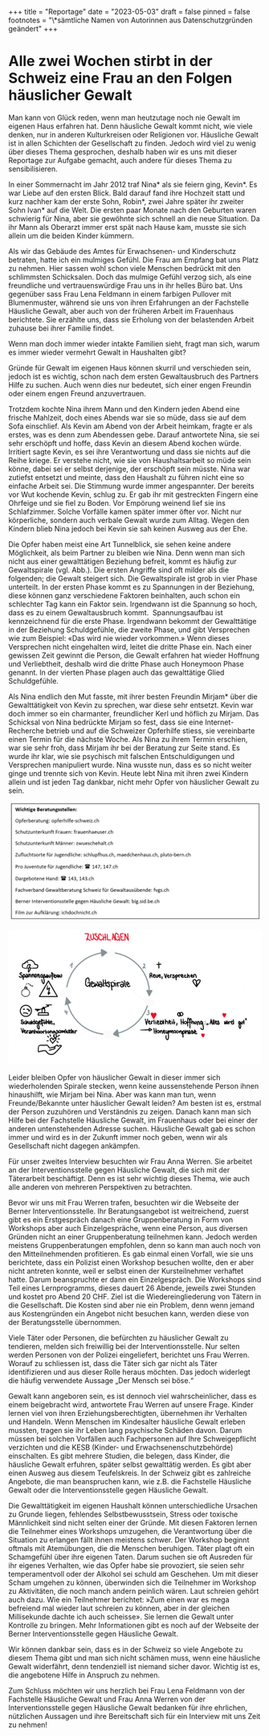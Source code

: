 +++
title = "Reportage"
date = "2023-05-03"
draft = false
pinned = false
footnotes = "\\*sämtliche Namen von Autorinnen aus Datenschutzgründen geändert"
+++
# Alle zwei Wochen stirbt in der Schweiz eine Frau an den Folgen häuslicher Gewalt

Man kann von Glück reden, wenn man heutzutage noch nie Gewalt im eigenen Haus erfahren hat. Denn häusliche Gewalt kommt nicht, wie viele denken, nur in anderen Kulturkreisen oder Religionen vor. Häusliche Gewalt ist in allen Schichten der Gesellschaft zu finden. Jedoch wird viel zu wenig über dieses Thema gesprochen, deshalb haben wir es uns mit dieser Reportage zur Aufgabe gemacht, auch andere für dieses Thema zu sensibilisieren.

In einer Sommernacht im Jahr 2012 traf Nina\* als sie feiern ging, Kevin\*. Es war Liebe auf den ersten Blick. Bald darauf fand ihre Hochzeit statt und kurz nachher kam der erste Sohn, Robin\*, zwei Jahre später ihr zweiter Sohn Ivan\* auf die Welt. Die ersten paar Monate nach den Geburten waren schwierig für Nina, aber sie gewöhnte sich schnell an die neue Situation. Da ihr Mann als Oberarzt immer erst spät nach Hause kam, musste sie sich allein um die beiden Kinder kümmern.

Als wir das Gebäude des Amtes für Erwachsenen- und Kinderschutz betraten, hatte ich ein mulmiges Gefühl. Die Frau am Empfang bat uns Platz zu nehmen. Hier sassen wohl schon viele Menschen bedrückt mit den schlimmsten Schicksalen. Doch das mulmige Gefühl verzog sich, als eine freundliche und vertrauenswürdige Frau uns in ihr helles Büro bat. Uns gegenüber sass Frau Lena Feldmann in einem farbigen Pullover mit Blumenmuster, während sie uns von ihren Erfahrungen an der Fachstelle Häusliche Gewalt, aber auch von der früheren Arbeit im Frauenhaus berichtete. Sie erzählte uns, dass sie Erholung von der belastenden Arbeit zuhause bei ihrer Familie findet.

Wenn man doch immer wieder intakte Familien sieht, fragt man sich, warum es immer wieder vermehrt Gewalt in Haushalten gibt?

Gründe für Gewalt im eigenen Haus können skurril und verschieden sein, jedoch ist es wichtig, schon nach dem ersten Gewaltausbruch des Partners Hilfe zu suchen. Auch wenn dies nur bedeutet, sich einer engen Freundin oder einem engen Freund anzuvertrauen.

Trotzdem kochte Nina ihrem Mann und den Kindern jeden Abend eine frische Mahlzeit, doch eines Abends war sie so müde, dass sie auf dem Sofa einschlief. Als Kevin am Abend von der Arbeit heimkam, fragte er als erstes, was es denn zum Abendessen gebe. Darauf antwortete Nina, sie sei sehr erschöpft und hoffe, dass Kevin an diesem Abend kochen würde. Irritiert sagte Kevin, es sei ihre Verantwortung und dass sie nichts auf die Reihe kriege. Er verstehe nicht, wie sie von Haushaltsarbeit so müde sein könne, dabei sei er selbst derjenige, der erschöpft sein müsste. Nina war zutiefst entsetzt und meinte, dass den Haushalt zu führen nicht eine so einfache Arbeit sei. Die Stimmung wurde immer angespannter. Der bereits vor Wut kochende Kevin, schlug zu. Er gab ihr mit gestreckten Fingern eine Ohrfeige und sie fiel zu Boden. Vor Empörung weinend lief sie ins Schlafzimmer. Solche Vorfälle kamen später immer öfter vor. Nicht nur körperliche, sondern auch verbale Gewalt wurde zum Alltag. Wegen den Kindern blieb Nina jedoch bei Kevin sie sah keinen Ausweg aus der Ehe.

Die Opfer haben meist eine Art Tunnelblick, sie sehen keine andere Möglichkeit, als beim Partner zu bleiben wie Nina. Denn wenn man sich nicht aus einer gewalttätigen Beziehung befreit, kommt es häufig zur Gewaltspirale (vgl. Abb.). Die ersten Angriffe sind oft milder als die folgenden; die Gewalt steigert sich. Die Gewaltspirale ist grob in vier Phase unterteilt. In der ersten Phase kommt es zu Spannungen in der Beziehung, diese können ganz verschiedene Faktoren beinhalten, auch schon ein schlechter Tag kann ein Faktor sein. Irgendwann ist die Spannung so hoch, dass es zu einem Gewaltausbruch kommt.  Spannungsaufbau ist kennzeichnend für die erste Phase. Irgendwann bekommt der Gewalttätige in der Beziehung Schuldgefühle, die zweite Phase, und gibt Versprechen wie zum Beispiel: «Das wird nie wieder vorkommen.» Wenn dieses Versprechen nicht eingehalten wird, leitet die dritte Phase ein. Nach einer gewissen Zeit gewinnt die Person, die Gewalt erfahren hat wieder Hoffnung und Verliebtheit, deshalb wird die dritte Phase auch Honeymoon Phase genannt. In der vierten Phase plagen auch das gewalttätige Glied Schuldgefühle.

Als Nina endlich den Mut fasste, mit ihrer besten Freundin Mirjam* über die Gewalttätigkeit von Kevin zu sprechen, war diese sehr entsetzt. Kevin war doch immer so ein charmanter, freundlicher Kerl und höflich zu Mirjam. Das Schicksal von Nina bedrückte Mirjam so fest, dass sie eine Internet-Recherche betrieb und auf die Schweizer Opferhilfe stiess, sie vereinbarte einen Termin für die nächste Woche. Als Nina zu ihrem Termin erschien, war sie sehr froh, dass Mirjam ihr bei der Beratung zur Seite stand. Es wurde ihr klar, wie sie psychisch mit falschen Entschuldigungen und Versprechen manipuliert wurde. Nina wusste nun, dass es so nicht weiter ginge und trennte sich von Kevin. Heute lebt Nina mit ihren zwei Kindern allein und ist jeden Tag dankbar, nicht mehr Opfer von häuslicher Gewalt zu sein. 

![](textfeld-reportage.png)

![Abbildung: Gewaltspirale](screenshot-1-.png)

Leider bleiben Opfer von häuslicher Gewalt in dieser immer sich wiederholenden Spirale stecken, wenn keine aussenstehende Person ihnen hinaushilft, wie Mirjam bei Nina. Aber was kann man tun, wenn Freunde/Bekannte unter häuslicher Gewalt leiden? Am besten ist es, erstmal der Person zuzuhören und Verständnis zu zeigen. Danach kann man sich Hilfe bei der Fachstelle Häusliche Gewalt, im Frauenhaus oder bei einer der anderen untenstehenden Adresse suchen. Häusliche Gewalt gab es schon immer und wird es in der Zukunft immer noch geben, wenn wir als Gesellschaft nicht dagegen ankämpfen.  

Für unser zweites Interview besuchten wir Frau Anna Werren. Sie arbeitet an der Interventionsstelle gegen Häusliche Gewalt, die sich mit der Täterarbeit beschäftigt. Denn es ist sehr wichtig dieses Thema, wie auch alle anderen von mehreren Perspektiven zu betrachten.

Bevor wir uns mit Frau Werren trafen, besuchten wir die Webseite der Berner Interventionsstelle. Ihr Beratungsangebot ist weitreichend, zuerst gibt es ein Erstgespräch danach eine Gruppenberatung in Form von Workshops aber auch Einzelgespräche, wenn eine Person, aus diversen Gründen nicht an einer Gruppenberatung teilnehmen kann. Jedoch werden meistens Gruppenberatungen empfohlen, denn so kann man auch noch von den Mitteilnehmenden profitieren. Es gab einmal einen Vorfall, wie sie uns berichtete, dass ein Polizist einen Workshop besuchen wollte, den er aber nicht antreten konnte, weil er selbst einen der Kursteilnehmer verhaftet hatte. Darum beanspruchte er dann ein Einzelgespräch. Die Workshops sind Teil eines Lernprogramms, dieses dauert 26 Abende, jeweils zwei Stunden und kostet pro Abend 20 CHF. Ziel ist die Wiedereingliederung von Tätern in die Gesellschaft. Die Kosten sind aber nie ein Problem, denn wenn jemand aus Kostengründen ein Angebot nicht besuchen kann, werden diese von der Beratungsstelle übernommen.

Viele Täter oder Personen, die befürchten zu häuslicher Gewalt zu tendieren, melden sich freiwillig bei der Interventionsstelle. Nur selten werden Personen von der Polizei eingeliefert, berichtet uns Frau Werren. Worauf zu schliessen ist, dass die Täter sich gar nicht als Täter identifizieren und aus dieser Rolle heraus möchten. Das jedoch widerlegt die häufig verwendete Aussage „Der Mensch sei böse.“

Gewalt kann angeboren sein, es ist dennoch viel wahrscheinlicher, dass es einem beigebracht wird, antwortete Frau Werren auf unsere Frage. Kinder lernen viel von ihren Erziehungsberechtigten, übernehmen ihr Verhalten und Handeln. Wenn Menschen im Kindesalter häusliche Gewalt erleben mussten, tragen sie ihr Leben lang psychische Schäden davon. Darum müssen bei solchen Vorfällen auch Fachpersonen auf Ihre Schweigepflicht verzichten und die KESB (Kinder- und Erwachsenenschutzbehörde) einschalten. Es gibt mehrere Studien, die belegen, dass Kinder, die häusliche Gewalt erfuhren, später selbst gewalttätig werden. Es gibt aber einen Ausweg aus diesem Teufelskreis. In der Schweiz gibt es zahlreiche Angebote, die man beanspruchen kann, wie z.B. die Fachstelle Häusliche Gewalt oder die Interventionsstelle gegen Häusliche Gewalt.

Die Gewalttätigkeit im eigenen Haushalt können unterschiedliche Ursachen zu Grunde liegen, fehlendes Selbstbewusstsein, Stress oder toxische Männlichkeit sind nicht selten einer der Gründe. Mit diesen Faktoren lernen die Teilnehmer eines Workshops umzugehen, die Verantwortung über die Situation zu erlangen fällt ihnen meistens schwer. Der Workshop beginnt oftmals mit Atemübungen, die die Menschen beruhigen. Täter plagt oft ein Schamgefühl über ihre eigenen Taten. Darum suchen sie oft Ausreden für ihr eigenes Verhalten, wie das Opfer habe sie provoziert, sie seien sehr temperamentvoll oder der Alkohol sei schuld am Geschehen. Um mit dieser Scham umgehen zu können, überwinden sich die Teilnehmer im Workshop zu Aktivitäten, die noch manch andern peinlich wären. Laut schreien gehört auch dazu. Wie ein Teilnehmer berichtet: »Zum einen war es mega befreiend mal wieder laut schreien zu können, aber in der gleichen Millisekunde dachte ich auch scheisse». Sie lernen die Gewalt unter Kontrolle zu bringen. Mehr Informationen gibt es noch auf der Webseite der Berner Interventionsstelle gegen Häusliche Gewalt.

Wir können dankbar sein, dass es in der Schweiz so viele Angebote zu diesem Thema gibt und man sich nicht schämen muss, wenn eine häusliche Gewalt widerfährt, denn tendenziell ist niemand sicher davor. Wichtig ist es, die angebotene Hilfe in Anspruch zu nehmen.

Zum Schluss möchten wir uns herzlich bei Frau Lena Feldmann von der Fachstelle Häusliche Gewalt und Frau Anna Werren von der Interventionsstelle gegen Häusliche Gewalt bedanken für ihre ehrlichen, nützlichen Aussagen und ihre Bereitschaft sich für ein Interview mit uns Zeit zu nehmen!